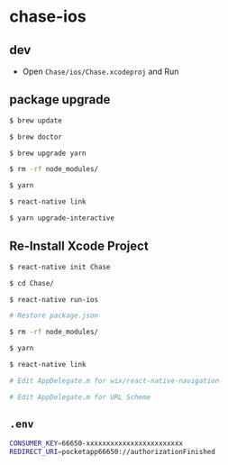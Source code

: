 # chase-ios

## dev

- Open `Chase/ios/Chase.xcodeproj` and Run

## package upgrade

```bash
$ brew update

$ brew doctor

$ brew upgrade yarn

$ rm -rf node_modules/

$ yarn

$ react-native link

$ yarn upgrade-interactive
```

## Re-Install Xcode Project

```bash
$ react-native init Chase

$ cd Chase/

$ react-native run-ios

# Restore package.json

$ rm -rf node_modules/

$ yarn

$ react-native link

# Edit AppDelegate.m for wix/react-native-navigation

# Edit AppDelegate.m for URL Scheme
```

## `.env`

```bash
CONSUMER_KEY=66650-xxxxxxxxxxxxxxxxxxxxxxxx
REDIRECT_URI=pocketapp66650://authorizationFinished
```

